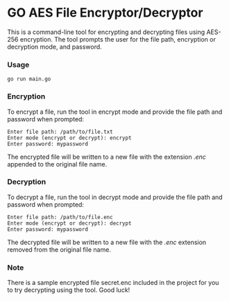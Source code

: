 # GO AES File Encryptor/Decryptor
This is a command-line tool for encrypting and decrypting files using AES-256 encryption. The tool prompts the user for the file path, encryption or decryption mode, and password.

### Usage
```
go run main.go
```

### Encryption
To encrypt a file, run the tool in encrypt mode and provide the file path and password when prompted:
```
Enter file path: /path/to/file.txt
Enter mode (encrypt or decrypt): encrypt
Enter password: mypassword
```


The encrypted file will be written to a new file with the extension _.enc_ appended to the original file name.

### Decryption
To decrypt a file, run the tool in decrypt mode and provide the file path and password when prompted:
```
Enter file path: /path/to/file.enc
Enter mode (encrypt or decrypt): decrypt
Enter password: mypassword
```

The decrypted file will be written to a new file with the _.enc_ extension removed from the original file name.

### Note
There is a sample encrypted file secret.enc included in the project for you to try decrypting using the tool. Good luck!